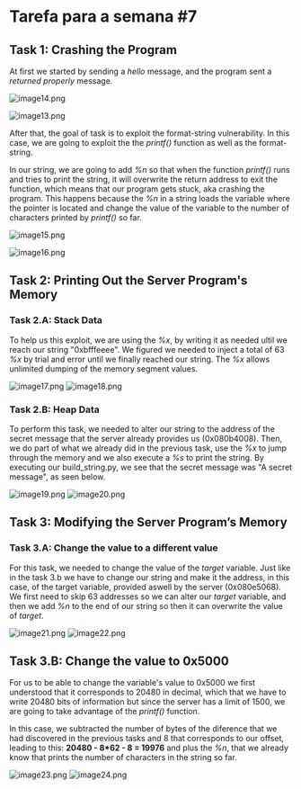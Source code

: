 # Tarefa para a semana #7

## Task 1: Crashing the Program

At first we started by sending a *hello* message, and the program sent a *returned properly* message.

![image14.png](images/image14.png)

![image13.png](images/image13.png)

After that, the goal of task is to exploit the format-string vulnerability. In this case, we are going to exploit the the *printf()* function as well as the format-string.

In our string, we are going to add *%n* so that when the function *printf()* runs and tries to print the string, it will overwrite the return address to exit the function, which means that our program gets stuck, aka crashing the program. 
This happens because the *%n* in a string loads the variable where the pointer is located and change the value of the variable to the number of characters printed by *printf()* so far.

![image15.png](images/image15.png) 

![image16.png](images/image16.png)

## Task 2: Printing Out the Server Program's Memory

### Task 2.A: Stack Data

To help us this exploit, we are using the *%x*, by writing it as needed ultil we reach our string "0xbfffeeee". We figured we needed to inject a total of 63 *%x* by trial and error until we finally reached our string. The *%x* allows unlimited dumping of the memory segment values. 

![image17.png](images/image17.png)
![image18.png](images/image18.png)

### Task 2.B: Heap Data

To perform this task, we needed to alter our string to the address of the secret message that the server already provides us (0x080b4008). Then, we do part of what we already did in the previous task, use the *%x* to jump through the memory and we also execute a *%s* to print the string.
By executing our build_string.py, we see that the secret message was "A secret message", as seen below.

![image19.png](images/image19.png)
![image20.png](images/image20.png)

## Task 3: Modifying the Server Program’s Memory

### Task 3.A: Change the value to a different value

For this task, we needed to change the value of the *target* variable. Just like in the task 3.b we have to change our string and make it the address, in this case, of the target variable, provided aswell by the server (0x080e5068). We first need to skip 63 addresses so we can alter our *target* variable, and then we add *%n* to the end of our string so then it can overwrite the value of *target*.

![image21.png](images/image21.png)
![image22.png](images/image22.png)

## Task 3.B: Change the value to 0x5000

For us to be able to change the variable's value to 0x5000 we first understood that it corresponds to 20480 in decimal, which that we have to write 20480 bits of information but since the server has a limit of 1500, we are going to take advantage of the *printf()* function.

In this case, we subtracted the number of bytes of the diference that we had discovered in the previous tasks and 8 that corresponds to our offset, leading to this: **20480 - 8*62 - 8 = 19976** and plus the *%n*, that we already know that prints the number of characters in the string so far.

![image23.png](images/image23.png)
![image24.png](images/image24.png)

